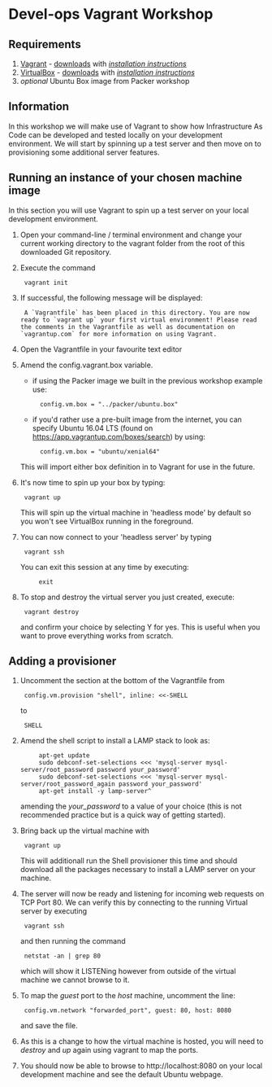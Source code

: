  # Devel-ops Vagrant Workshop

## Requirements
1. [Vagrant](https://www.vagrantup.com) - [downloads](https://www.vagrantup.com/downloads.html "Vagrant downloads") with *[installation instructions](https://www.vagrantup.com/docs/installation/ "Vagrant installation instructions")*
1. [VirtualBox](https://www.virtualbox.org) - [downloads](https://www.virtualbox.org/wiki/Downloads "VirtualBox downloads") with *[installation instructions](https://www.virtualbox.org/manual/ch01.html#intro-installing "VirtualBox installation instructions")*
1. *optional* Ubuntu Box image from Packer workshop

## Information
In this workshop we will make use of Vagrant to show how  Infrastructure As Code can be developed and tested locally on your development environment. 
We will start by spinning up a test server and then move on to provisioning some additional server features. 

## Running an instance of your chosen machine image
In this section you will use Vagrant to spin up a test server on your local development environment.
1. Open your command-line / terminal environment and change your current working directory to the vagrant folder from the root of this downloaded Git repository.
1. Execute the command  
        
        vagrant init
1. If successful, the following message will be displayed:  

        A `Vagrantfile` has been placed in this directory. You are now ready to `vagrant up` your first virtual environment! Please read the comments in the Vagrantfile as well as documentation on `vagrantup.com` for more information on using Vagrant.
1. Open the Vagrantfile in your favourite text editor
1. Amend the config.vagrant.box variable.
    - if using the Packer image we built in the previous workshop example use:  

            config.vm.box = "../packer/ubuntu.box"
    - if you'd rather use a pre-built image from the internet, you can specify Ubuntu 16.04 LTS (found on  https://app.vagrantup.com/boxes/search) by using: 

            config.vm.box = "ubuntu/xenial64"
    This will import either box definition in to Vagrant for use in the future.
1. It's now time to spin up your box by typing:  

        vagrant up
    This will spin up the virtual machine in 'headless mode' by default so you won't see VirtualBox running in the foreground.

1. You can now connect to your 'headless server' by typing  

        vagrant ssh

    You can exit this session at any time by executing:  

            exit
1. To stop and destroy the virtual server you just created,  execute:  

        vagrant destroy
    and confirm your choice by selecting Y for yes. 
    This is useful when you want to prove everything works from scratch.

## Adding a provisioner
1. Uncomment the section at the bottom of the Vagrantfile from  

        config.vm.provision "shell", inline: <<-SHELL
    to  

        SHELL
1. Amend the shell script to install a LAMP stack to look as:  

            apt-get update
            sudo debconf-set-selections <<< 'mysql-server mysql-server/root_password password your_password'
            sudo debconf-set-selections <<< 'mysql-server mysql-server/root_password_again password your_password'
            apt-get install -y lamp-server^

     amending the *your_password* to a value of your choice (this is not recommended practice but is a quick way of getting started).
1. Bring back up the virtual machine with  

        vagrant up
    
    This will additionall run the Shell provisioner this time and should download all the packages necessary to install a LAMP server on your machine.
1. The server will now be ready and listening for incoming web requests on TCP Port 80. We can verify this by connecting to the running Virtual server by executing

        vagrant ssh
    and then running the command

        netstat -an | grep 80
    which will show it LISTENing however from outside of the virtual machine we cannot browse to it.
1. To map the *guest* port to the *host* machine, uncomment the line:  

        config.vm.network "forwarded_port", guest: 80, host: 8080
    and save the file. 
1. As this is a change to how the virtual machine is hosted, you will need to *destroy* and *up* again using vagrant to map the ports. 
1. You should now be able to browse to http://localhost:8080 on your local development machine and see the default Ubuntu webpage. 
